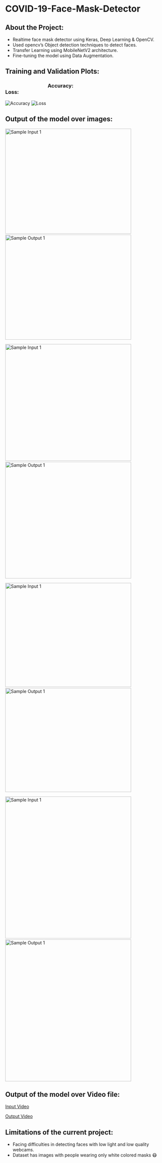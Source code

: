 # COVID-19-Face-Mask-Detector

## About the Project:

- Realtime face mask detector using Keras, Deep Learning & OpenCV. 
- Used opencv’s Object detection techniques to detect faces.
- Transfer Learning using MobileNetV2 architecture.
- Fine-tuning the model using Data Augmentation.

## Training and Validation Plots:

### &emsp;&emsp;&emsp;&emsp;&emsp;&emsp;&emsp;&emsp;&nbsp;Accuracy: &emsp;&emsp;&emsp;&emsp;&emsp;&emsp;&emsp;&emsp;&emsp;&emsp;&emsp;&emsp;&emsp;&emsp;&emsp; Loss:

![Accuracy](https://github.com/ankitgoyal0301/COVID-19-Face-Mask-Detector/blob/master/Plots/Plot%20Showing%20Accuracy.png)
![Loss](https://github.com/ankitgoyal0301/COVID-19-Face-Mask-Detector/blob/master/Plots/Plot%20Showing%20Loss.png)

## Output of the model over images:

<img src="https://github.com/ankitgoyal0301/COVID-19-Face-Mask-Detector/blob/master/examples/example_01.png" alt="Sample Input 1" width="400" height="333">&nbsp;&nbsp;&nbsp;&nbsp;&nbsp;<img src="https://github.com/ankitgoyal0301/COVID-19-Face-Mask-Detector/blob/master/Output/image1.jpeg" alt="Sample Output 1" width="400" height="333">

<img src="https://github.com/ankitgoyal0301/COVID-19-Face-Mask-Detector/blob/master/examples/example_02.png" alt="Sample Input 1" width="400" height="370">&nbsp;&nbsp;&nbsp;&nbsp;&nbsp;<img src="https://github.com/ankitgoyal0301/COVID-19-Face-Mask-Detector/blob/master/Output/image2.jpeg" alt="Sample Output 1" width="400" height="370">

<img src="https://github.com/ankitgoyal0301/COVID-19-Face-Mask-Detector/blob/master/examples/example_03.png" alt="Sample Input 1" width="400" height="330">&nbsp;&nbsp;&nbsp;&nbsp;&nbsp;<img src="https://github.com/ankitgoyal0301/COVID-19-Face-Mask-Detector/blob/master/Output/image3.jpeg" alt="Sample Output 1" width="400" height="330">

<img src="https://github.com/ankitgoyal0301/COVID-19-Face-Mask-Detector/blob/master/examples/My_Profile_Picture.jpg" alt="Sample Input 1" width="400" height="450">&nbsp;&nbsp;&nbsp;&nbsp;&nbsp;<img src="https://github.com/ankitgoyal0301/COVID-19-Face-Mask-Detector/blob/master/Output/My-Image.jpg" alt="Sample Output 1" width="400" height="450">

## Output of the model over Video file:

[Input Video](https://github.com/ankitgoyal0301/COVID-19-Face-Mask-Detector/blob/master/examples/Mask%20Detection%20Test%20Video.mp4)

[Output Video](https://github.com/ankitgoyal0301/COVID-19-Face-Mask-Detector/blob/master/Output/Mask-Detection-Video-Output.mp4)

## Limitations of the current project:

- Facing difficulties in detecting faces with low light and low quality webcams.
- Dataset has images with people wearing only white colored masks :mask:
